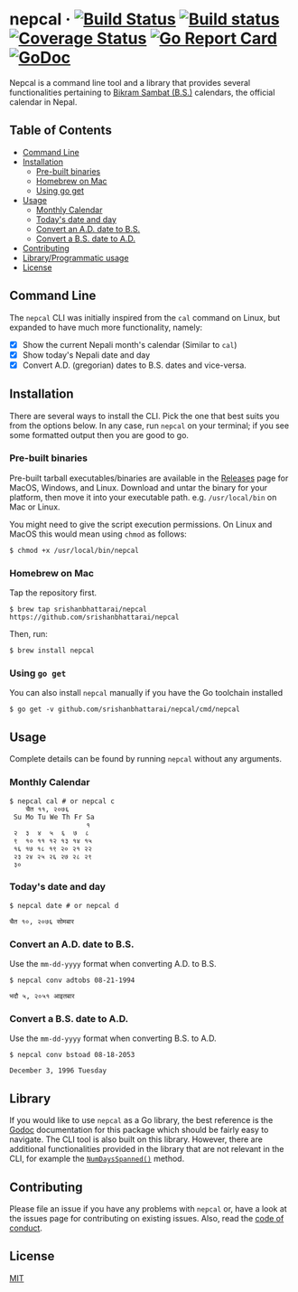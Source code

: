 # nepcal &middot; [![Build Status](https://travis-ci.org/srishanbhattarai/nepcal.svg?branch=master)](https://travis-ci.org/srishanbhattarai/nepcal) [![Build status](https://ci.appveyor.com/api/projects/status/6vm0m2ph6usjvdn4/branch/master?svg=true)](https://ci.appveyor.com/project/srishanbhattarai/nepcal-j10el/branch/master) [![Coverage Status](https://coveralls.io/repos/github/srishanbhattarai/nepcal/badge.svg?branch=master)](https://coveralls.io/github/srishanbhattarai/nepcal?branch=master) [![Go Report Card](https://goreportcard.com/badge/github.com/srishanbhattarai/nepcal)](https://goreportcard.com/report/github.com/srishanbhattarai/nepcal) [![GoDoc](https://godoc.org/github.com/srishanbhattarai/nepcal?status.svg)](https://godoc.org/github.com/srishanbhattarai/nepcal)

Nepcal is a command line tool and a library that provides several functionalities pertaining to [Bikram Sambat (B.S.)](https://calendars.wikia.org/wiki/Bikram_Samwat) calendars, the official calendar in Nepal. 

## Table of Contents
* [Command Line](#command-line)
* [Installation](#installation)
  * [Pre-built binaries](#pre-built-binaries)
  * [Homebrew on Mac](#homebrew-on-mac)
  * [Using go get](#using-go-get)
* [Usage](#usage)
  * [Monthly Calendar](#monthly-calendar)
  * [Today's date and day](#todays-date-and-day)
  * [Convert an A.D. date to B.S.](#convert-an-ad-date-to-bs)
  * [Convert a B.S. date to A.D.](#convert-a-bs-date-to-ad)
* [Contributing](#contributing)
* [Library/Programmatic usage](#library)
* [License](#license)

## Command Line 
The `nepcal` CLI was initially inspired from the `cal` command on Linux, but expanded to have much more functionality, namely:

* [x] Show the current Nepali month's calendar (Similar to `cal`)
* [x] Show today's Nepali date and day
* [x] Convert A.D. (gregorian) dates to B.S. dates and vice-versa.

## Installation
There are several ways to install the CLI. Pick the one that best suits you from the options below. In any case, run `nepcal` on your terminal; if you see some formatted output then you are good to go.

### Pre-built binaries
Pre-built tarball executables/binaries are available in the [Releases](https://github.com/srishanbhattarai/nepcal/releases) page for MacOS, Windows, and Linux. 
Download and untar the binary for your platform, then move it into your executable path. e.g. `/usr/local/bin` on Mac or Linux.

You might need to give the script execution permissions. On Linux and MacOS this would mean using `chmod` as follows:
    
```
$ chmod +x /usr/local/bin/nepcal
```

### Homebrew on Mac
Tap the repository first.

```
$ brew tap srishanbhattarai/nepcal https://github.com/srishanbhattarai/nepcal
```

Then, run:

```
$ brew install nepcal
```

### Using `go get`
You can also install `nepcal` manually if you have the Go toolchain installed

```
$ go get -v github.com/srishanbhattarai/nepcal/cmd/nepcal
```

## Usage

Complete details can be found by running `nepcal` without any arguments.

### Monthly Calendar

```
$ nepcal cal # or nepcal c
    चैत ११, २०७६
 Su Mo Tu We Th Fr Sa
                   १
 २  ३  ४  ५  ६  ७  ८
 ९  १० ११ १२ १३ १४ १५
 १६ १७ १८ १९ २० २१ २२
 २३ २४ २५ २६ २७ २८ २९
 ३०
```

### Today's date and day

```
$ nepcal date # or nepcal d

चैत १०, २०७६ सोमबार
```

### Convert an A.D. date to B.S.

Use the `mm-dd-yyyy` format when converting A.D. to B.S.

```
$ nepcal conv adtobs 08-21-1994

भदौ ५, २०५१ आइतबार
```

### Convert a B.S. date to A.D.

Use the `mm-dd-yyyy` format when converting B.S. to A.D.

```
$ nepcal conv bstoad 08-18-2053

December 3, 1996 Tuesday
```

## Library
If you would like to use `nepcal` as a Go library, the best reference is the [Godoc](https://godoc.org/github.com/srishanbhattarai/nepcal/nepcal) documentation for this package which should be fairly easy to navigate. The CLI tool is also built on this library. However, there are additional functionalities provided in the library that are not relevant in the CLI, for example the [`NumDaysSpanned()`](https://godoc.org/github.com/srishanbhattarai/nepcal/nepcal#Time.NumDaysSpanned) method.

## Contributing

Please file an issue if you have any problems with `nepcal` or, have a look at the issues page for contributing on existing issues. Also, read the [code of conduct](https://github.com/srishanbhattarai/nepcal/blob/master/CODE_OF_CONDUCT.md).

## License

[MIT](LICENSE)
